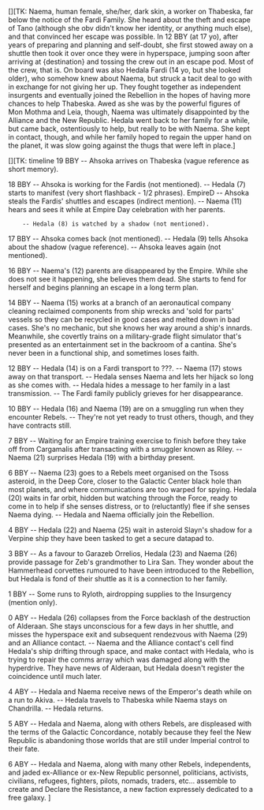 [][TK: Naema, human female, she/her, dark skin, a worker on Thabeska, far below
the notice of the Fardi Family. She heard about the theft and escape of Tano
(although she obv didn't know her identity, or anything much else), and that
convinced her escape was possible. In 12 BBY (at 17 yo), after years of
preparing and planning and self-doubt, she first stowed away on a shuttle then
took it over once they were in hyperspace, jumping soon after arriving at
{destination} and tossing the crew out in an escape pod. Most of the crew, that
is. On board was also Hedala Fardi (14 yo, but she looked older), who somehow
knew about Naema, but struck a tacit deal to go with in exchange for not giving
her up. They fought together as independent insurgents and eventually joined
the Rebellion in the hopes of having more chances to help Thabeska. Awed as she
was by the powerful figures of Mon Mothma and Leia, though, Naema was
ultimately disappointed by the Alliance and the New Republic. Hedala went back
to her family for a while, but came back, ostentiously to help, but really to
be with Naema. She kept in contact, though, and while her family hoped to
regain the upper hand on the planet, it was slow going against the thugs that
were left in place.]

[][TK: timeline
19 BBY  -- Ahsoka arrives on Thabeska (vague reference as short memory).

18 BBY  -- Ahsoka is working for the Fardis (not mentioned).
        -- Hedala (7) starts to manifest (very short flashback - 1/2 phrases).
EmpireD -- Ahsoka steals the Fardis' shuttles and escapes (indirect mention).
        -- Naema (11) hears and sees it while at Empire Day celebration with
           her parents.

        -- Hedala (8) is watched by a shadow (not mentioned).

17 BBY  -- Ahsoka comes back (not mentioned).
        -- Hedala (9) tells Ahsoka about the shadow (vague reference).
        -- Ahsoka leaves again (not mentioned).

16 BBY  -- Naema's (12) parents are disappeared by the Empire. While she does
           not see it happening, she believes them dead. She starts to fend
           for herself and begins planning an escape in a long term plan.

14 BBY  -- Naema (15) works at a branch of an aeronautical company cleaning
           reclaimed components from ship wrecks and 'sold for parts' vessels
           so they can be recycled in good cases and melted down in bad cases.
           She's no mechanic, but she knows her way around a ship's innards.
           Meanwhile, she covertly trains on a military-grade flight simulator
           that's presented as an entertainment set in the backroom of a cantina.
           She's never been in a functional ship, and sometimes loses faith.

12 BBY  -- Hedala (14) is on a Fardi transport to ???.
        -- Naema (17) stows away on that transport.
        -- Hedala senses Naema and lets her hijack so long as she comes with.
        -- Hedala hides a message to her family in a last transmission.
        -- The Fardi family publicly grieves for her disappearance.

10 BBY  -- Hedala (16) and Naema (19) are on a smuggling run when they encounter Rebels.
        -- They're not yet ready to trust others, though, and they have contracts still.

 7 BBY  -- Waiting for an Empire training exercise to finish before they take off from
           Cargamalis after transacting with a smuggler known as Riley.
        -- Naema (21) surprises Hedala (19) with a birthday present.

 6 BBY  -- Naema (23) goes to a Rebels meet organised on the Tsoss asteroid, in the
           Deep Core, closer to the Galactic Center black hole than most planets,
           and where communications are too warped for spying. Hedala (20) waits in
           far orbit, hidden but watching through the Force, ready to come in to
           help if she senses distress, or to (reluctantly) flee if she senses
           Naema dying.
        -- Hedala and Naema officially join the Rebellion.

 4 BBY  -- Hedala (22) and Naema (25) wait in asteroid Slayn's shadow for a Verpine
           ship they have been tasked to get a secure datapad to.

 3 BBY  -- As a favour to Garazeb Orrelios, Hedala (23) and Naema (26) provide
           passage for Zeb's grandmother to Lira San. They wonder about the Hammerhead
           corvettes rumoured to have been introduced to the Rebellion, but Hedala
           is fond of their shuttle as it is a connection to her family.

 1 BBY  -- Some runs to Ryloth, airdropping supplies to the Insurgency (mention only).

 0 ABY  -- Hedala (26) collapses from the Force backlash of the destruction of Alderaan.
           She stays unconscious for a few days in her shuttle, and misses the hyperspace
           exit and subsequent rendezvous with Naema (29) and an Alliance contact.
        -- Naema and the Alliance contact's cell find Hedala's ship drifting through
           space, and make contact with Hedala, who is trying to repair the comms array
           which was damaged along with the hyperdrive. They have news of Alderaan, but
           Hedala doesn't register the coincidence until much later.

 4 ABY  -- Hedala and Naema receive news of the Emperor's death while on a run to Akiva.
        -- Hedala travels to Thabeska while Naema stays on Chandrilla.
        -- Hedala returns.

 5 ABY  -- Hedala and Naema, along with others Rebels, are displeased with the terms of
           the Galactic Concordance, notably because they feel the New Republic is
           abandoning those worlds that are still under Imperial control to their fate.

 6 ABY  -- Hedala and Naema, along with many other Rebels, independents, and jaded
           ex-Alliance or ex-New Republic personnel, politicians, activists, civilians,
           refugees, fighters, pilots, nomads, traders, etc... assemble to create and
           Declare the Resistance, a new faction expressely dedicated to a free galaxy.
]
